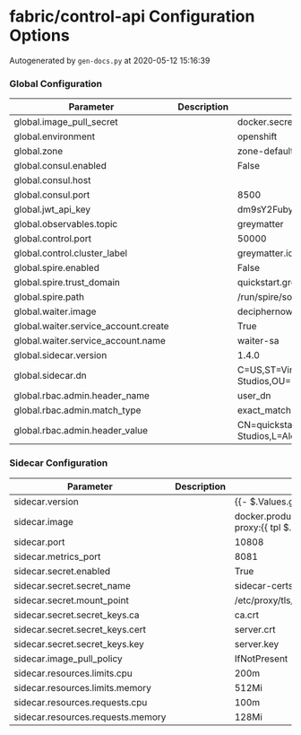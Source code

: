 # fabric/control-api Configuration Options

Autogenerated by `gen-docs.py` at 2020-05-12 15:16:39

### Global Configuration

|             Parameter              |Description|                                        Default                                         |
|------------------------------------|-----------|----------------------------------------------------------------------------------------|
|global.image_pull_secret            |           |docker.secret                                                                           |
|global.environment                  |           |openshift                                                                               |
|global.zone                         |           |zone-default-zone                                                                       |
|global.consul.enabled               |           |False                                                                                   |
|global.consul.host                  |           |                                                                                        |
|global.consul.port                  |           |                                                                                    8500|
|global.jwt_api_key                  |           |dm9sY2Fuby1lcGlkZW1pYy10d2VsZnRoLXRhbWFsZQ==                                            |
|global.observables.topic            |           |greymatter                                                                              |
|global.control.port                 |           |                                                                                   50000|
|global.control.cluster_label        |           |greymatter.io/control                                                                   |
|global.spire.enabled                |           |False                                                                                   |
|global.spire.trust_domain           |           |quickstart.greymatter.io                                                                |
|global.spire.path                   |           |/run/spire/socket/agent.sock                                                            |
|global.waiter.image                 |           |deciphernow/k8s-waiter:latest                                                           |
|global.waiter.service_account.create|           |True                                                                                    |
|global.waiter.service_account.name  |           |waiter-sa                                                                               |
|global.sidecar.version              |           |1.4.0                                                                                   |
|global.sidecar.dn                   |           |C=US,ST=Virginia,L=Alexandria,O=Decipher Technology Studios,OU=Engineering,CN=greymatter|
|global.rbac.admin.header_name       |           |user_dn                                                                                 |
|global.rbac.admin.match_type        |           |exact_match                                                                             |
|global.rbac.admin.header_value      |           |CN=quickstart,OU=Engineering,O=Decipher Technology Studios,L=Alexandria,ST=Virginia,C=US|

### Sidecar Configuration

|            Parameter            |Description|                                            Default                                            |
|---------------------------------|-----------|-----------------------------------------------------------------------------------------------|
|sidecar.version                  |           |{{- $.Values.global.sidecar.version \| default "latest" }}                                      |
|sidecar.image                    |           |docker.production.deciphernow.com/deciphernow/gm-proxy:{{ tpl $.Values.sidecar.version $ }}|
|sidecar.port                     |           |                                                                                          10808|
|sidecar.metrics_port             |           |                                                                                           8081|
|sidecar.secret.enabled           |           |True                                                                                           |
|sidecar.secret.secret_name       |           |sidecar-certs                                                                                  |
|sidecar.secret.mount_point       |           |/etc/proxy/tls/sidecar                                                                         |
|sidecar.secret.secret_keys.ca    |           |ca.crt                                                                                         |
|sidecar.secret.secret_keys.cert  |           |server.crt                                                                                     |
|sidecar.secret.secret_keys.key   |           |server.key                                                                                     |
|sidecar.image_pull_policy        |           |IfNotPresent                                                                                   |
|sidecar.resources.limits.cpu     |           |200m                                                                                           |
|sidecar.resources.limits.memory  |           |512Mi                                                                                          |
|sidecar.resources.requests.cpu   |           |100m                                                                                           |
|sidecar.resources.requests.memory|           |128Mi                                                                                          |

